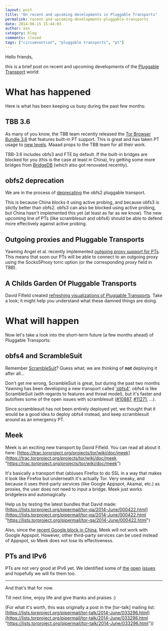 ```yaml
---
layout: post
title: "On recent and upcoming developments in Pluggable Transports"
permalink: recent-and-upcoming-developments-pluggable-transports
date: 2014-06-15 15:44:03
author: asn
category: blog
comments: closed
tags: ["circumvention", "pluggable transports", "pt"]
---
```


Hello friends,

this is a brief post on recent and upcoming developments of the [Pluggable Transport](https://www.torproject.org/docs/pluggable-transports.html.en) world:

What has happened
=================

Here is what has been keeping us busy during the past few months:

TBB 3.6
-------

As many of you know, the TBB team recently released the [Tor Browser Bundle 3.6](https://www.torproject.org/download/download-easy.html.en) that features built-in PT support. This is great and has taken PT usage to [new levels](https://metrics.torproject.org/users.html?graph=userstats-bridge-transport&start=2014-03-17&end=2014-06-15&transport=obfs3#userstats-bridge-transport). Maaad props to the TBB team for all their work.

TBB-3.6 includes obfs3 and FTE by default. If the built-in bridges are blocked for you (this is the case at least in China), try getting some more bridges from [BridgeDB](https://bridges.torproject.org) (which also got renovated recently).

obfs2 deprecation
-----------------

We are in the process of [deprecating](https://trac.torproject.org/projects/tor/ticket/10314) the obfs2 pluggable transport.

This is because China blocks it using active probing, and because obfs3 is stictly better than obfs2. obfs3 can also be blocked using active probing, but China hasn't implemented this yet (at least as far as we know). The new upcoming line of PTs (like scramblesuit and obfs4) should be able to defend more effectively against active probing.

Outgoing proxies and Pluggable Transports
-----------------------------------------

Yawning Angel et al. recently implemented [outgoing proxy support for PTs](https://gitweb.torproject.org/torspec.git/blob/HEAD:/proposals/232-pluggable-transports-through-proxy.txt). This means that soon our PTs will be able to connect to an outgoing proxy using the Socks5Proxy torrc option (or the corresponding proxy field in TBB).

A Childs Garden Of Pluggable Transports
---------------------------------------

David Fifield created [refreshing visualizations of Pluggable Transports](https://trac.torproject.org/projects/tor/wiki/doc/AChildsGardenOfPluggableTransports). Take a look; it might help you understand what these damned things are doing.

What will happen
================

Now let's take a look into the short-term future (a few months ahead) of Pluggable Transports:

obfs4 and ScrambleSuit
----------------------

Remember [ScrambleSuit](https://lists.torproject.org/pipermail/tor-relays/2014-February/003886.html)? Guess what; we are thinking of **not** deploying it after all...

Don't get me wrong, ScrambleSuit is great, but during the past two months Yawning has been developing a new transport called ['obfs4'](https://github.com/Yawning/obfs4). obfs4 is like ScrambleSuit (with regards to features and threat model), but it's faster and autofixes some of the open issues with scramblesuit ([\#10887](https://trac.torproject.org/projects/tor/ticket/10887), [\#11271](https://trac.torproject.org/projects/tor/ticket/11271), ...).

Since scramblesuit has not been entirely deployed yet, we thought that it would be a good idea to deploy obfs4 instead, and keep scramblesuit around as an emergency PT.

Meek
----

Meek is an exciting new transport by David Fifield. You can read all about it here: [https://trac.torproject.org/projects/tor/wiki/doc/meek](https://trac.torproject.org/projects/tor/wiki/doc/meek "https://trac.torproject.org/projects/tor/wiki/doc/meek")

It's basically a transport that (ab)uses Firefox to do SSL in a way that makes it look like Firefox but underneath it's actually Tor. Very sneaky, and because it uses third-party services (like Google Appspot, Akamai, etc.) as proxies, the user does not need to input a bridge. Meek just works bridgeless and automagically.

Help us by testing the latest bundles that David made: [https://lists.torproject.org/pipermail/tor-qa/2014-June/000422.html](https://lists.torproject.org/pipermail/tor-qa/2014-June/000422.html "https://lists.torproject.org/pipermail/tor-qa/2014-June/000422.html")

Also, since the [recent Google block in China](https://en.greatfire.org/blog/2014/jun/google-disrupted-prior-tiananmen-anniversary-mirror-sites-enable-uncensored-access), Meek will not work with Google Appspot. However, other third-party services can be used instead of Appspot, so Meek does not lose its effectiveness.

PTs and IPv6
------------

PTs are not very good at IPv6 yet. We identified some of [the](https://trac.torproject.org/projects/tor/ticket/12138) [open](https://trac.torproject.org/projects/tor/ticket/11211) [issues](https://trac.torproject.org/projects/tor/ticket/7961) and hopefully we will fix them too.

* * * * *

  

And that's that for now.

Till next time, enjoy life and give thanks and praises :)

(For what it's worth, this was originally a post in the [tor-talk] mailing list:  
 [https://lists.torproject.org/pipermail/tor-talk/2014-June/033296.html](https://lists.torproject.org/pipermail/tor-talk/2014-June/033296.html "https://lists.torproject.org/pipermail/tor-talk/2014-June/033296.html"))

